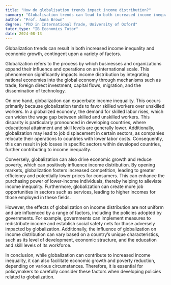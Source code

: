 ```yaml
---
title: "How do globalisation trends impact income distribution?"
summary: "Globalisation trends can lead to both increased income inequality and economic growth, depending on various factors."
author: "Prof. Anna Brown"
degree: "PhD in International Trade, University of Oxford"
tutor_type: "IB Economics Tutor"
date: 2024-08-13
---
```


Globalization trends can result in both increased income inequality and economic growth, contingent upon a variety of factors.

Globalization refers to the process by which businesses and organizations expand their influence and operations on an international scale. This phenomenon significantly impacts income distribution by integrating national economies into the global economy through mechanisms such as trade, foreign direct investment, capital flows, migration, and the dissemination of technology.

On one hand, globalization can exacerbate income inequality. This occurs primarily because globalization tends to favor skilled workers over unskilled workers. In a globalized economy, the demand for skilled labor rises, which can widen the wage gap between skilled and unskilled workers. This disparity is particularly pronounced in developing countries, where educational attainment and skill levels are generally lower. Additionally, globalization may lead to job displacement in certain sectors, as companies relocate their operations to countries with lower labor costs. Consequently, this can result in job losses in specific sectors within developed countries, further contributing to income inequality.

Conversely, globalization can also drive economic growth and reduce poverty, which can positively influence income distribution. By opening markets, globalization fosters increased competition, leading to greater efficiency and potentially lower prices for consumers. This can enhance the purchasing power of lower-income individuals, thereby helping to alleviate income inequality. Furthermore, globalization can create more job opportunities in sectors such as services, leading to higher incomes for those employed in these fields.

However, the effects of globalization on income distribution are not uniform and are influenced by a range of factors, including the policies adopted by governments. For example, governments can implement measures to redistribute income and establish social safety nets for those adversely impacted by globalization. Additionally, the influence of globalization on income distribution can vary based on a country’s unique characteristics, such as its level of development, economic structure, and the education and skill levels of its workforce.

In conclusion, while globalization can contribute to increased income inequality, it can also facilitate economic growth and poverty reduction, depending on various circumstances. Therefore, it is essential for policymakers to carefully consider these factors when developing policies related to globalization.
    